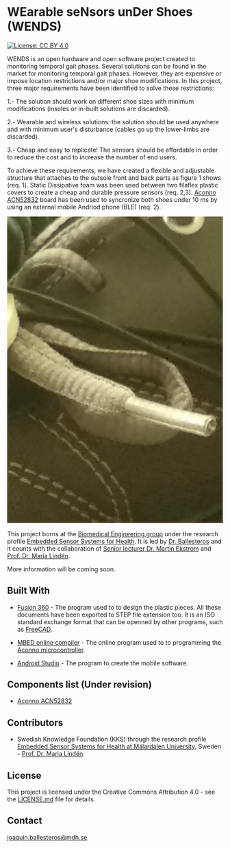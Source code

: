 # WEarable seNsors unDer Shoes (WENDS)
[![License: CC BY 4.0](https://img.shields.io/badge/License-CC%20BY%204.0-lightgrey.svg)](https://creativecommons.org/licenses/by/4.0/)

WENDS is an open hardware and open software project created to monitoring temporal gait phases. Several solutions can be found in the market for monitoring temporal gait phases. However, they are expensive or impose location restrictions and/or major shoe modifications. In this project, three major requirements have been identified to solve these restrictions: 

1.- The solution should work on different shoe sizes with minimum modifications (insoles or in-built solutions are discarded).

2.- Wearable and wireless solutions: the solution should be used anywhere and with minimum user's disturbance (cables go up the lower-limbs are discarded).

3.- Cheap and easy to replicate! The sensors should be affordable in order to reduce the cost and to increase the number of end users.

To achieve these requirements, we have created a flexible and adjustable structure that attaches to the outsole front and back parts as figure 1 shows (req. 1). Static Dissipative foam was been used between two filaflex plastic covers to create a cheap and durable pressure sensors (req. 2,3). [Aconno ACN52832](https://aconno.de/products/acn52832/) board has been used to syncronize both shoes under 10 ms by using an external mobile Andriod phone (BLE) (req. 2).

![Figure 1. WENDS parts: (1) ](images/schema.png)


This project borns at the [Biomedical Engineering group](http://www.es.mdh.se/research-groups/32-Biomedical_Engineering) under the research profile [Embedded Sensor Systems for Health](https://www.mdh.se/forskning/inriktningar/inbyggda-system/ess-h?l=en_UK). It is led by [Dr. Ballesteros](https://www.researchgate.net/profile/Joaquin_Ballesteros) and it counts with the collaboration of [Senior lecturer Dr. Martin Ekstrom](http://www.es.mdh.se/staff/177-Martin_Ekstrom) and [Prof. Dr. Maria Lindén](http://www.es.mdh.se/staff/114-Maria_Lind__n).

More information will be coming soon.


## Built With
* [Fusion 360](https://www.autodesk.com/products/fusion-360/overview) - The program used to to design the plastic pieces. All these documents have been exported to STEP file extension too. It is an ISO standard exchange format that can be openned by other programs, such as [FreeCAD](https://github.com/FreeCAD/FreeCAD).

* [MBED online compiler](https://os.mbed.com/handbook/mbed-Compiler) - The online program used to to programming the [Aconno microcontroller](https://aconno.de/products/acn52832/).

* [Android Studio](https://developer.android.com/studio/) - The program to create the mobile software.

## Components list (Under revision)
* [Aconno ACN52832](https://aconno.de/products/acn52832/)


## Contributors

* Swedish Knowledge Foundation (KKS) through the research profile [Embedded Sensor Systems for Health at Mälardalen University](https://www.mdh.se/forskning/inriktningar/inbyggda-system/ess-h?l=en_UK), Sweden - [Prof. Dr. Maria Lindén](http://www.es.mdh.se/staff/114-Maria_Lind__n).

## License

This project is licensed under the Creative Commons Attribution 4.0 - see the [LICENSE.md](https://github.com/joaquinballesteros/Smart-Cane/blob/master/LICENSE) file for details.

## Contact

joaquin.ballesteros@mdh.se


